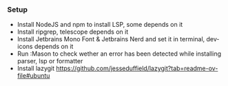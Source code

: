 ### Setup

- Install NodeJS and npm to install LSP, some depends on it
- Install ripgrep, telescope depends on it
- Install Jetbrains Mono Font & Jetbrains Nerd and set it in terminal, dev-icons depends on it
- Run :Mason to check wether an error has been detected while installing parser, lsp or formatter
- Install lazygit https://github.com/jesseduffield/lazygit?tab=readme-ov-file#ubuntu
